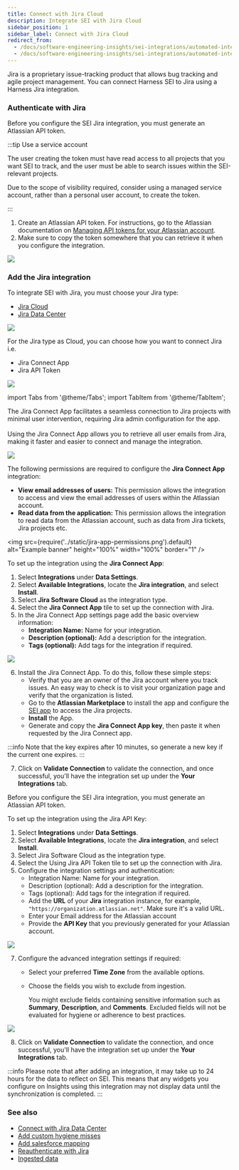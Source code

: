 ```yaml
---
title: Connect with Jira Cloud
description: Integrate SEI with Jira Cloud
sidebar_position: 1
sidebar_label: Connect with Jira Cloud
redirect_from:
  - /docs/software-engineering-insights/sei-integrations/automated-integrations/sei-jira-integration
  - /docs/software-engineering-insights/sei-integrations/automated-integrations/sei-integration-jira
---
```



Jira is a proprietary issue-tracking product that allows bug tracking and agile project management. You can connect Harness SEI to Jira using a Harness Jira integration.

### Authenticate with Jira

Before you configure the SEI Jira integration, you must generate an Atlassian API token.

:::tip Use a service account

The user creating the token must have read access to all projects that you want SEI to track, and the user must be able to search issues within the SEI-relevant projects.

Due to the scope of visibility required, consider using a managed service account, rather than a personal user account, to create the token.

:::

1. Create an Atlassian API token. For instructions, go to the Atlassian documentation on [Managing API tokens for your Atlassian account](https://support.atlassian.com/atlassian-account/docs/manage-api-tokens-for-your-atlassian-account/).
2. Make sure to copy the token somewhere that you can retrieve it when you configure the integration.

![](../static/jira-api-token.png)

### Add the Jira integration

To integrate SEI with Jira, you must choose your Jira type:

* [Jira Cloud](#add-the-jira-integration)
* [Jira Data Center](/docs/software-engineering-insights/sei-integrations/jira/jira-data-center)

![](../static/jira-types.png)

For the Jira type as Cloud, you can choose how you want to connect Jira i.e.

* Jira Connect App
* Jira API Token

![](../static/jira-cloud-type.png)

import Tabs from '@theme/Tabs';
import TabItem from '@theme/TabItem';

<Tabs>
  <TabItem value="jira-connect-app" label="Using Jira Connect App" default>

The Jira Connect App facilitates a seamless connection to Jira projects with minimal user intervention, requiring Jira admin configuration for the app.
<br/> <br/>Using the Jira Connect App allows you to retrieve all user emails from Jira, making it faster and easier to connect and manage the integration.

![](../static/jira-connect.png)

The following permissions are required to configure the **Jira Connect App** integration:

* **View email addresses of users:** This permission allows the integration to access and view the email addresses of users within the Atlassian account.
* **Read data from the application:** This permission allows the integration to read data from the Atlassian account, such as data from Jira tickets, Jira projects etc.

<img
  src={require('../static/jira-app-permissions.png').default}
  alt="Example banner" height="100%" width="100%" border="1"
/>

To set up the integration using the **Jira Connect App**:

1. Select **Integrations** under **Data Settings**.
2. Select **Available Integrations**, locate the **Jira integration**, and select **Install**.
3. Select **Jira Software Cloud** as the integration type.
4. Select the **Jira Connect App** tile to set up the connection with Jira.
5. In the Jira Connect App settings page add the basic overview information:
   * **Integration Name:** Name for your integration.
   * **Description (optional):** Add a description for the integration.
   * **Tags (optional):** Add tags for the integration if required.

![](../static/connect-configuration.png)

6. Install the Jira Connect App. To do this, follow these simple steps:
   * Verify that you are an owner of the Jira account where you track issues. An easy way to check is to visit your organization page and verify that the organization is listed.
   * Go to the **Atlassian Marketplace** to install the app and configure the [SEI app](https://marketplace.atlassian.com/apps/1231375/harness-software-engineering-insights-sei?tab=overview\&hosting=cloud) to access the Jira projects.
   * **Install** the App.
   * Generate and copy the **Jira Connect App key**, then paste it when requested by the Jira Connect app.

:::info
Note that the key expires after 10 minutes, so generate a new key if the current one expires.
:::

7. Click on **Validate Connection** to validate the connection, and once successful, you'll have the integration set up under the **Your Integrations** tab.

</TabItem>

<TabItem value="api-key" label="Using API Key">

Before you configure the SEI Jira integration, you must generate an Atlassian API token.

To set up the integration using the Jira API Key:

1. Select **Integrations** under **Data Settings**.
2. Select **Available Integrations**, locate the **Jira integration**, and select **Install**.
3. Select Jira Software Cloud as the integration type.
4. Select the Using Jira API Token tile to set up the connection with Jira.
5. Configure the integration settings and authentication: 
   * Integration Name: Name for your integration.
   * Description (optional): Add a description for the integration.
   * Tags (optional): Add tags for the integration if required.
   * Add the **URL** of your **Jira** integration instance, for example, `"https://organization.atlassian.net"`. Make sure it's a valid URL.
   * Enter your Email address for the Atlassian account
   * Provide the **API Key** that you previously generated for your Atlassian account.

![](../static/api-key-cloud.png)

7. Configure the advanced integration settings if required:
   * Select your preferred **Time Zone** from the available options.
   * Choose the fields you wish to exclude from ingestion.
     
     You might exclude fields containing sensitive information such as **Summary**, **Description**, and **Comments**. Excluded fields will not be evaluated for hygiene or adherence to best practices.

![](../static/jira-key-config.png)

8. Click on **Validate Connection** to validate the connection, and once successful, you'll have the integration set up under the **Your Integrations** tab.

</TabItem>
</Tabs>

:::info
Please note that after adding an integration, it may take up to 24 hours for the data to reflect on SEI. This means that any widgets you configure on Insights using this integration may not display data until the synchronization is completed.
:::

### See also

* [Connect with Jira Data Center](/docs/software-engineering-insights/sei-integrations/jira/jira-data-center)
* [Add custom hygiene misses](/docs/software-engineering-insights/sei-integrations/jira/custom-hygiene-misses)
* [Add salesforce mapping](/docs/software-engineering-insights/sei-integrations/jira/jira-salesforce-mapping)
* [Reauthenticate with Jira](/docs/software-engineering-insights/sei-integrations/jira/reauthenticate)
* [Ingested data](/docs/software-engineering-insights/sei-integrations/jira/sei-jira-datasheet)